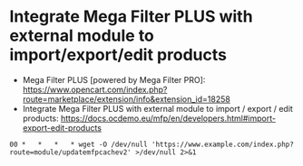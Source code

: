 # Integrate Mega Filter PLUS with external module to import/export/edit products

- Mega Filter PLUS [powered by Mega Filter PRO]: https://www.opencart.com/index.php?route=marketplace/extension/info&extension_id=18258
- Integrate Mega Filter PLUS with external module to import / export / edit products: https://docs.ocdemo.eu/mfp/en/developers.html#import-export-edit-products

`00	*	*	*	* wget -O /dev/null 'https://www.example.com/index.php?route=module/updatemfpcachev2' >/dev/null 2>&1`
